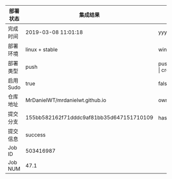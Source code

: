 部署状态 | 集成结果 | 参考值
---|---|---
完成时间 | 2019-03-08 11:01:18 | yyyy-mm-dd hh:mm:ss
部署环境 | linux + stable | window \| linux + stable
部署类型 | push | push \| pull_request \| api \| cron
启用Sudo | true | false \| true
仓库地址 | MrDanielWT/mrdanielwt.github.io | owner_name/repo_name
提交分支 | 155bb582162f71dddc9af81bb35d647151710109 | hash 16位
提交信息 | success |
Job ID   | 503416987 |
Job NUM  | 47.1 |
